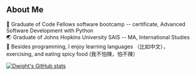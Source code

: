 

## About Me
:snake: Graduate of Code Fellows software bootcamp -- certificate, Advanced Software Development with Python <br />
:earth_asia: Graduate of Johns Hopkins University SAIS -- MA, International Studies <br />
:ramen: Besides programming, I enjoy learning languages （比如中文），exercising, and eating spicy food (我不怕辣，怕不辣）<br />

[![Dwight's GitHub stats](https://github-readme-stats.vercel.app/api?username=dlindqu3)](https://github.com/dlindqu3/github-readme-stats)


<!--
**dlindqu3/dlindqu3** is a ✨ _special_ ✨ repository because its `README.md` (this file) appears on your GitHub profile.

Here are some ideas to get you started:

- 🔭 I’m currently working on ...
- 🌱 I’m currently learning ...
- 👯 I’m looking to collaborate on ...
- 🤔 I’m looking for help with ...
- 💬 Ask me about ...
- 📫 How to reach me: ...
- 😄 Pronouns: ...
- ⚡ Fun fact: ...
-->

